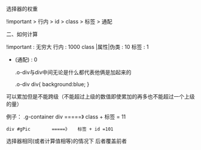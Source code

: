 选择器的权重


  !important > 行内 > id > class > 标签 > 通配  

二、如何计算

   !important         :  无穷大
   行内               :  1000	
   class |属性|伪类   :  10
   标签               :  1
   * (通配)           :  0

        .o-div与div中间无论是什么都代表他俩是加起来的
        
        .o-div div{
            background:blue;
        }


可以累加但是不能跨级（不能超过上级的数值即使累加的再多也不能超过一个上级的量）

例子：
    .g-container div =====》   class + 标签 = 11

    div #gPic        =====》   标签 + id =101
    
   选择器相同(或者计算值相等)的情况下 后者覆盖前者